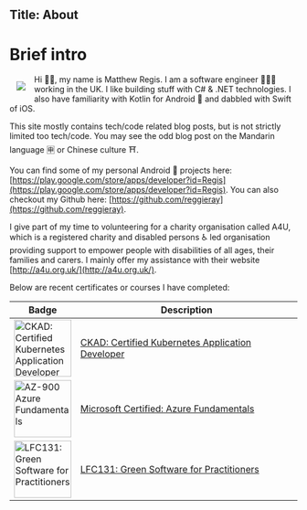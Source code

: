 Title: About
---
# Brief intro

<img align="left" style="padding: 12px" src="https://images.weserv.nl/?url=avatars.githubusercontent.com/u/2320153?v=4&h=150&w=150&fit=cover&mask=circle&maxage=7d">

Hi 👋🏽, my name is Matthew Regis. I am a software engineer 🧑🏽‍💻 working in the UK. I like building stuff with C# & .NET technologies. I also have familiarity with Kotlin for Android 🤖 and dabbled with Swift of iOS. 

This site mostly contains tech/code related blog posts, but is not strictly limited too tech/code. You may see the odd blog post on the Mandarin language 🈸 or Chinese culture ⛩️.

You can find some of my personal Android 📱 projects here: [https://play.google.com/store/apps/developer?id=Regis](https://play.google.com/store/apps/developer?id=Regis). You can also checkout my Github here: [https://github.com/reggieray](https://github.com/reggieray).

I give part of my time to volunteering for a charity organisation called A4U, which is a registered charity and disabled persons ♿ led organisation providing support to empower people with disabilities of all ages, their families and carers. I mainly offer my assistance with their website [http://a4u.org.uk/](http://a4u.org.uk/).

Below are recent certificates or courses I have completed:  

| Badge | Description |
| ----- | ----------- |
| <a href="https://www.credly.com/badges/31a367e0-7401-4ecb-bbf7-33c9f3332186/public_url"><img src="https://images.credly.com/size/680x680/images/f88d800c-5261-45c6-9515-0458e31c3e16/ckad_from_cncfsite.png" alt="CKAD: Certified Kubernetes Application Developer" style="width:100x;height:100px;"></a> | <a href="https://www.credly.com/badges/31a367e0-7401-4ecb-bbf7-33c9f3332186/public_url">CKAD: Certified Kubernetes Application Developer </a> |
| <a href="https://learn.microsoft.com/api/credentials/share/en-gb/MattRegis-3148/7EF317694C46A869?sharingId=7D6BCAC3496D752F"><img src="https://learn.microsoft.com/media/learn/certification/badges/microsoft-certified-fundamentals-badge.svg?branch=main" alt="AZ-900 Azure Fundamentals" style="width:100px;height:100px;"></a> | <a href="https://learn.microsoft.com/api/credentials/share/en-gb/MattRegis-3148/7EF317694C46A869?sharingId=7D6BCAC3496D752F">Microsoft Certified: Azure Fundamentals </a> |
| <a href="https://www.credly.com/badges/21049a55-c4a7-4f3c-9ff0-74b7593d27dd/public_url"><img src="https://images.credly.com/size/680x680/images/e11a03a6-904f-4e08-9427-ab48d3885e4f/image.png" alt="LFC131: Green Software for Practitioners" style="width:100px;height:100px;"></a> | <a href="https://www.credly.com/badges/21049a55-c4a7-4f3c-9ff0-74b7593d27dd/public_url">LFC131: Green Software for Practitioners </a> |

